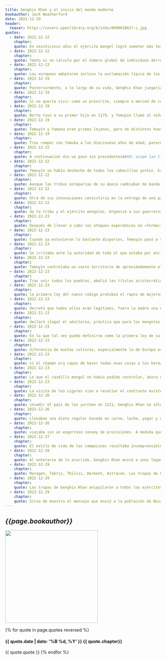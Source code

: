```yaml
---
title: Genghis Khan y el inicio del mundo moderno
bookauthor: Jack Weatherford
date: 2022-12-29
header:
  teaser: https://covers.openlibrary.org/b/isbn/0609610627-L.jpg
quotes:
  - date: 2022-12-12
    chapter: 
    quote: En veinticinco años el ejército mongol logró someter más territorios y pueblos que los que conquistaron los romanos en cuatro siglos.
  - date: 2022-12-12
    chapter: 
    quote: Tanto si se calcula por el número global de individuos derrotados, como por el de países anexados o por la superficie total ocupada, el resultado es siempre que Genghis Khan conquistó más del doble de las regiones que cualquier otro hombre en la historia. Los cascos de los caballos de los guerreros mongoles chapotearon en las aguas de todos los ríos y lagos desde el océano Pacífico hasta el mar Mediterráneo.
  - date: 2022-12-13
    chapter: 
    quote: Los europeos adoptaron incluso la exclamación típica de los mongoles, «¡hurra!», un grito entusiasta y bravucón que utilizaban para animarse unos a otros.
  - date: 2022-12-19
    chapter: 
    quote: Posteriormente, a lo largo de su vida, Genghis Khan juzgaría a los demás principalmente por sus acciones, no por sus lazos de parentesco, un concepto verdaderamente revolucionario en la sociedad de las estepas.
  - date: 2022-12-19
    chapter: 
    quote: Si no quería vivir como un proscrito, siempre a merced de cualquier asaltante que decidiera presentarse en su campamento, tendría que esforzarse para ocupar un lugar en la jerarquía de los guerreros esteparios; tendría que participar en el duro juego de las guerras constantes del que hasta ahora había pretendido quedar al margen.
  - date: 2022-12-19
    chapter: 
    quote: Borte tuvo a su primer hijo en 1179, y Temuyín llamó al niño Yochi, que significa «huésped» o «invitado». Muchos especialistas consideran este hecho una prueba de que Temuyín no creía que la criatura fuera suya, pero también pudo haberle puesto ese nombre simplemente para dar a entender que todos eran huéspedes de la banda de Yamuka en el momento de su nacimiento.
  - date: 2022-12-19
    chapter: 
    quote: Temuyín y Yamuka eran primos lejanos, pero de distintos huesos, pues, aunque remontaban sus orígenes a una sola mujer, ésta había tenido dos maridos. Yamuka descendía de su primer esposo, un pastor de las estepas, y Temuyín del segundo, un cazador de los bosques conocido en la tradición oral como Bodonchar el Loco, que raptó a la mujer tras asesinar a su marido. De acuerdo con su genealogía, Yamuka podía hacer valer que, como descendiente de un primogénito hijo de un hombre de la estepa, su linaje era de mayor rango.
  - date: 2022-12-19
    chapter: 
    quote: Tras romper con Yamuka a los diecinueve años de edad, parece que Temuyín tomó la firme determinación de convertirse en un jefe guerrero, reclutar a sus propios seguidores, establecer un centro de poder y, al final, erigirse como kan, como líder y unificador de la ingobernable tribu de los mongoles.
  - date: 2022-12-22
    chapter: 
    quote: A continuación dio un paso sin precedentes&#58; ocupó las tierras de los yurkin y redistribuyó a los restantes individuos de esta tribu entre las familias de su propio clan. Aunque, según parece, algunos miembros de ambos grupos interpretaron esa decisión como una forma de esclavizar a los yurkin siguiendo las costumbres de la estepa, la Historia secreta cuenta que el joven kan los integró en su tribu no en calidad de esclavos, sino como miembros de pleno derecho.
  - date: 2022-12-22
    chapter: 
    quote: Temuyín se había deshecho de todos los cabecillas yurkin. Era un claro mensaje dirigido a todos los clanes de la estepa que estaban relacionados con ellos&#58; los que lo siguieran y le fueran leales, recibirían un buen trato y serían recompensados; con los que decidieran combatirlo, no tendría piedad.
  - date: 2022-12-22
    chapter: 
    quote: Aunque las tribus esteparias de su época cambiaban de bando a la menor provocación, y los soldados podían desertar de sus jefes, durante sus seis décadas de guerrero Temuyín no fue abandonado por ninguno de sus generales y, por su parte, nunca castigó ni perjudicó a sus altos oficiales, lo que constituye todo un récord de fidelidad entre los grandes soberanos y conquistadores de la historia.
  - date: 2022-12-22
    chapter: 
    quote: Otra de sus innovaciones consistiría en la entrega de una parte del botín —la correspondiente a un soldado— a las viudas y huérfanos de los hombres muertos en acción.
  - date: 2022-12-22
    chapter: 
    quote: de la tribu y el ejército mongoles. Organizó a sus guerreros en escuadrones, o arban, de diez hombres que debían hermanarse unos con otros. Independientemente de sus orígenes tribales o del grupo familiar al que pertenecieran, estaban obligados a vivir y a luchar juntos como fieles hermanos; a modo de afirmación final de parentesco, ninguno podía abandonar a uno de sus nuevos compañeros en el campo de batalla y permitir que fuera hecho prisionero. Como en cualquier familia compuesta por varios hermanos varones en la que el mayor ejercía un control absoluto, el guerrero de más edad asumía el liderazgo del arbati mongol, aunque los demás también podían elegir a otro para ocupar ese cargo.
  - date: 2022-12-23
    chapter: 
    quote: Después de llevar a cabo los ataques esporádicos en «formación de arbustos movedizos», Temuyín empleó la «formación del lago», en la que una larga línea de soldados avanzaba, disparaba sus flechas y luego era sustituida por la siguiente fila. Como oleadas, sus
  - date: 2022-12-23
    chapter: 
    quote: Cuando ya estuvieron lo bastante dispersos, Temuyín pasó a su tercera táctica. Reagrupó a sus pelotones uno tras otro en la llamada «formación de cincel», que era estrecha en primera línea, pero extremadamente profunda, lo que permitió al agresor concentrar la máxima fuerza en un punto y embestir a las ya delgadísimas líneas defensivas naimanas para romperlas.
  - date: 2022-12-23
    chapter: 
    quote: Se irritaba ante la autoridad de todo el que estaba por encima de él. Mató a Begter para dirigir su familia. Acabó con los merkitas porque raptaron a su esposa. Aniquiló a los tártaros que habían matado a su padre y despreciaban a los mongoles, a los que consideraban poco más que ratas de la estepa. Derrocó a los nobles de su propio pueblo y eliminó uno por uno a los clanes mongoles de los tayichiud y los yurkin. Cuando su propio aliado y padre putativo se negó a permitir un matrimonio entre sus respectivas familias, lo destruyó junto con su tribu. Cuando la reina de los naimanos se mofó de los mongoles, calificándolos de subordinados, atacó su tribu, asesinó a su marido y entregó a la soberana a uno de sus hombres como esposa. Por último, mató a Yamuka, una de las personas que más había querido en toda su vida, y acabó así con el aristocrático clan de los yadaran.
  - date: 2022-12-23
    chapter: 
    quote: Temuyín controlaba un vasto territorio de aproximadamente el tamaño de la Europa occidental moderna, pero con una población de apenas un millón de personas entre las distintas tribus nómadas que le seguían y tal vez entre quince y veinte millones de animales.
  - date: 2022-12-23
    chapter: 
    quote: Tras unir todos los pueblos, abolió los títulos aristocráticos hereditarios de los linajes, los clanes y las tribus. Todos ellos pasaron a ser propiedad del estado, no de los individuos o sus familias, y serían distribuidos según la voluntad del nuevo caudillo. Temuyín rechazó para su persona los antiguos títulos tribales, como, por ejemplo, Gur-Khan o Tayang Khan, y eligió el que probablemente sus seguidores utilizaran ya cuando se referían a él, Chingguis Khan, apelativo que más tarde fue conocido en Occidente en su forma persa como Genghis Khan.
  - date: 2022-12-23
    chapter: 
    quote: la primera ley del nuevo código prohibió el rapto de mujeres, probablemente como reacción al que había sufrido su esposa Borte. La persistente tensión doméstica derivada de ese tipo de secuestros no dejaría de acompañar a Genghis Khan y de afectar a su propia familia debido a la incertidumbre en torno a quién era el padre biológico de su primogénito, si él o el raptor de Borte, una duda que daría lugar a problemas mucho más graves a medida que fue envejeciendo.
  - date: 2022-12-23
    chapter: 
    quote: decretó que todos ellos eran legítimos, fuera la madre una esposa o una concubina. Como el regateo por el precio de una esposa[46], como si se tratara de un camello, podía provocar graves desencuentros entre sus hombres, prohibió la venta de mujeres en el matrimonio.
  - date: 2022-12-23
    chapter: 
    quote: declaró ilegal el adulterio, práctica que para los mongoles tenía un sentido distinto del de la mayoría de los pueblos. La ley de Temuyín no afectaba a las relaciones sexuales entre una mujer y los parientes cercanos de su marido, ni a las que pudiera tener un hombre con las criadas o las esposas de los demás varones de su familia. De acuerdo con el principio mongol de que las cuestiones de una ger debían ser dirimidas en la ger, y las de la estepa en la estepa,
  - date: 2022-12-23
    chapter: 
    quote: En la que tal vez pueda definirse como la primera ley de su especie en el mundo, Genghis Khan decretó una libertad absoluta de credo para todo el mundo. Aunque siguió venerando a los espíritus de su patria, no permitió que éstos fueran utilizados a modo de culto nacional.
  - date: 2022-12-23
    chapter: 
    quote: diferencia de muchas culturas, especialmente la de Europa occidental, donde los monarcas gobernaban por la gracia de Dios y su voluntad estaba por encima de la ley, Genghis Khan estableció claramente que su gran código era de estricta aplicación tanto para los gobernantes como para el resto del pueblo. Sus descendientes sólo fueron capaces de acatar esta ley durante unos cincuenta años después de su muerte; luego la abolieron.
  - date: 2022-12-23
    chapter: 
    quote: si el chamán era capaz de hacer todas esas cosas a los hermanos del gran kan en vida de éste, ¿qué sería capaz de hacerle a sus hijos y viudas cuando el caudillo muriera?
  - date: 2022-12-23
    chapter: 
    quote: Lo que el caudillo mongol no había podido controlar, ahora estaba destruido. Había neutralizado el poder de sus propios parientes, había aniquilado los linajes de los aristócratas y a todos los kanes rivales, había abolido las viejas tribus, había redistribuido a sus gentes y, por último, había permitido el asesinato del chamán más poderoso de la estepa. Genghis Khan nombró a un nuevo chamán, pero esta vez su elección recayó en un hombre de más edad, menos ambicioso y de carácter afable.
  - date: 2022-12-23
    chapter: 
    quote: La visita de los uigures vino a resaltar el contraste existente entre la riqueza de las civilizaciones agrícolas y la pobreza de las tribus esteparias. Genghis Khan capitaneaba un gran ejército, pero gobernaba un pueblo carente de muchos recursos, mientras que en el sur, al otro lado del Gobi, fluía a lo largo de la Ruta de la Seda un caudal intermitente, pero impresionante, de productos y bienes preciados. Estaba dispuesto a aprovechar la oportunidad de corregir aquel desequilibrio de riquezas y de poner a prueba a su ejército, pero tamaña empresa conllevaba importantes riesgos. Genghis Khan quería intentarlo, y la oportunidad no tardaría en presentarse, como si llegara en respuesta a sus plegarias.
  - date: 2022-12-26
    chapter: 
    quote: invadir el país de los yurchen en 1211, Genghis Khan no sólo había empezado otra guerra en la frontera china, sino que había iniciado una conflagración que al final consumiría al mundo. Nadie, ni siquiera él mismo, podía prever lo que estaba por venir. No mostraba signos de ambiciones globales, puesto que emprendía las guerras una a una, y ahora le tocaba a los yurchen. Pero con la campaña militar contra este pueblo, el ejército mongol, perfectamente adiestrado y organizado, iba a librar batallas fuera de su patria, lejos de las tierras altas, y lo ocuparían todo, desde el río Indo hasta el Danubio, desde el océano Pacífico hasta el mar Mediterráneo. Como un relámpago, en apenas treinta años, derrotarían a todos los ejércitos, conquistarían todas las fortificaciones y abatirían las murallas de todas las ciudades que encontraran a su paso. Cristianos, musulmanes, budistas e hindúes no tardarían en arrodillarse ante las botas polvorientas de jóvenes e incultos jinetes mongoles.
  - date: 2022-12-26
    chapter: 
    quote: Llevaban una dieta regular basada en carne, leche, yogur y otros productos lácteos, y luchaban contra hombres que se alimentaban de gachas de diversos cereales. La dieta basada en cereales propia de los guerreros campesinos impedía un buen desarrollo óseo, pudría los dientes, debilitaba y provocaba enfermedades. En cambio, el soldado mongol, mucho más pobre, comía principalmente proteínas, lo que fortalecía sus huesos y dientes. A diferencia de los yurchen, cuyo físico dependía de una pesada dieta de carbohidratos, los mongoles podían estar fácilmente uno o dos días sin ingerir alimentos.
  - date: 2022-12-26
    chapter: 
    quote: viajaba sin un engorroso convoy de provisiones. A medida que avanzaban, los soldados ordeñaban los animales, sacrificaban algunos para comer e iban alimentándose de lo que cazaban y saqueaban.
  - date: 2022-12-27
    chapter: 
    quote: El estilo de vida de los campesinos resultaba incomprensible para los mongoles. El territorio de los yurchen estaba bien poblado, pero había muy pocos animales, lo cual contrastaba enormemente con lo que ocurría en Mongolia, donde solía haber entre cinco y diez animales por persona. A los ojos de los mongoles, los campos de cultivo eran simplemente pastos, al igual que los jardines, y pensaban que los campesinos eran como meras bestias que pacían, en vez de verdaderos seres humanos carnívoros.
  - date: 2022-12-29
    chapter: 
    quote: Al enterarse de lo ocurrido, Genghis Khan envió a unos legados para exigir al sultán que castigara a su funcionario por el ataque; pero el sultán prefirió censurar públicamente al kan de la manera más dramática y ofensiva que sabía&#58; ejecutó a unos cuantos enviados, y a los demás, después de mutilarles el rostro, los mandó de vuelta a su señor.
  - date: 2022-12-29
    chapter: 
    quote: Marageh, Tabriz, Tbilisi, Derbent, Astracán. Las tropas de Genghis Khan aniquilaron a todos los ejércitos que encontraron a su paso, desde las montañas del Himalaya hasta las del Cáucaso, desde el río Indo hasta el Volga.
  - date: 2022-12-29
    chapter: 
    quote: Las tropas de Genghis Khan aniquilaron a todos los ejércitos que encontraron a su paso, desde las montañas del Himalaya hasta las del Cáucaso, desde el río Indo hasta el Volga.
  - date: 2022-12-29
    chapter: 
    quote: Sirva de muestra el mensaje que envió a la población de Nisapur&#58; «A los comandantes, a los ancianos y al pueblo en general. Sabed que Dios me ha dado el gobierno de la tierra desde Oriente hasta Occidente. El que se someta, salvará la vida, pero el que resista, será aniquilado junto con sus esposas, hijos y las personas que tenga a su cargo»
---
```

## *{{page.bookauthor}}*

<img width="300" src="{{ page.header.teaser }}"/>

{% for quote in page.quotes reversed %}
#### {{ quote.date | date: '%B %d, %Y' }} {{ quote.chapter}}
{{ quote.quote }}
{% endfor %}
